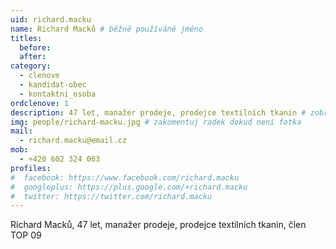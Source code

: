 ```yaml
---
uid: richard.macku
name: Richard Macků # běžně používáné jméno
titles:
  before: 
  after: 
category:
  - clenove
  - kandidat-obec
  - kontaktni_osoba
ordclenove: 1
description: 47 let, manažer prodeje, prodejce textilních tkanin # zobrazuje se v lide
img: people/richard-macku.jpg # zakomentuj radek dokud není fotka
mail:
  - richard.macku@email.cz
mob:
  - +420 602 324 063
profiles:
#  facebook: https://www.facebook.com/richard.macku
#  googleplus: https://plus.google.com/+richard.macku
#  twitter: https://twitter.com/richard.macku
---
```


Richard Macků, 47 let, manažer prodeje, prodejce textilních tkanin, člen TOP 09
